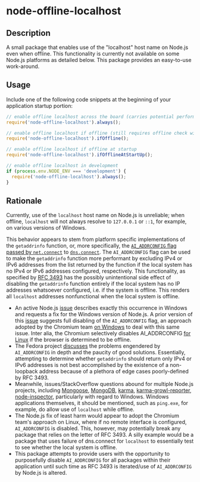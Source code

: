 # node-offline-localhost

## Description

A small package that enables use of the "localhost" host name on Node.js even when offline. This functionality is currently not available on some Node.js platforms as detailed below. This package provides an easy-to-use work-around.

## Usage

Include one of the following code snippets at the beginning of your application startup portion:
```javascript
// enable offline localhost across the board (carries potential performance penalty when online)
require('node-offline-localhost').always();

// enable offline localhost if offline (still requires offline check with every call to net.connect)
require('node-offline-localhost').ifOffline();

// enable offline localhost if offline at startup
require('node-offline-localhost').ifOfflineAtStartUp();

// enable offline localhost in development
if (process.env.NODE_ENV === 'development') {
  require('node-offline-localhost').always();
}
```

## Rationale

Currently, use of the `localhost` host name on Node.js is unreliable; when offline, `localhost` will not always resolve to `127.0.0.1` or `::1`, for example, on various versions of Windows.

This behavior appears to stem from platform specific implementations of the `getaddrinfo` function, or, more specifically, the [`AI_ADDRCONFIG` flag passed by `net.connect`](https://github.com/nodejs/node/blob/master/lib/net.js#L1012) to [`dns.connect`](https://github.com/nodejs/node/blob/master/lib/dns.js#L121). The `AI_ADDRCONFIG` flag can be used to make the `getaddrinfo` function more performant by excluding IPv4 or IPv6 addresses from the list returned by the function if the local system has no IPv4 or IPv6 addresses configured, respectively. This functionality, as specified by [RFC 3493](https://www.ietf.org/rfc/rfc3493.txt) has the possibly unintentional side effect of disabling the `getaddrinfo` function entirely if the local system has no IP addresses whatsoever configured, i.e. if the system is offline. This renders all `localhost` addresses nonfunctional when the local system is offline.

* An active Node.js [issue](https://github.com/nodejs/node/issues/11320) describes exactly this occurrence in Windows and requests a fix for the Windows version of Node.js. A prior version of this [issue](https://github.com/nodejs/node-v0.x-archive/issues/25489) suggests full disabling of the `AI_ADDRCONFIG` flag, an approach adopted by the Chromium team [on Windows](https://chromium.googlesource.com/chromium/src/net/+/e80513ca05b7aae855297e09748c76686bdad9ab/dns/host_resolver_proc.cc#156) to deal with this same issue. Inter alia, the Chromium selectively disables AI_ADDRCONFIG [for Linux](https://chromium.googlesource.com/chromium/src/net/+/e80513ca05b7aae855297e09748c76686bdad9ab/dns/host_resolver_proc.cc#184) if the browser is determined to be offline.
* The Fedora project [discusses](https://fedoraproject.org/wiki/QA/Networking/NameResolution/ADDRCONFIG) the problems engendered by `AI_ADDRCONFIG` in depth and the paucity of good solutions. Essentially, attempting to determine whether `getaddrinfo` should return only IPv4 or IPv6 addresses is not best accomplished by the existence of a non-loopback address because of a plethora of edge cases poorly-defined by RFC 3493.
* Meanwhile, issues/StackOverflow questions abound for multiple Node.js projects, including [Mongoose](http://stackoverflow.com/questions/29178484/mongoose-cant-connect-without-internet), [MongoDB](http://stackoverflow.com/questions/29178484/mongoose-cant-connect-without-internet), [karma](https://github.com/karma-runner/karma/issues/2050), [karma-growl-reporter](https://github.com/karma-runner/karma-growl-reporter/issues/20), [node-inspector](https://github.com/node-inspector/node-inspector/issues/645), particularly with regard to Windows. Windows applications themselves, it should be mentioned, such as `ping.exe`, for example, do allow use of `localhost` while offline.
* The Node.js fix of least harm would appear to adopt the Chromium team's approach on Linux, where if no remote interface is configured, `AI_ADDRCONFIG` is disabled. This, however, may potentially break any package that relies on the letter of RFC 3493. A silly example would be a package that uses failure of dns.connect for `localhost` to essentially test to see whether the local system is offline.
* This package attempts to provide users with the opportunity to purposefully disable `AI_ADDRCONFIG` for all packages within their application until such time as RFC 3493 is iterated/use of `AI_ADDRCONFIG` by Node.js is altered.